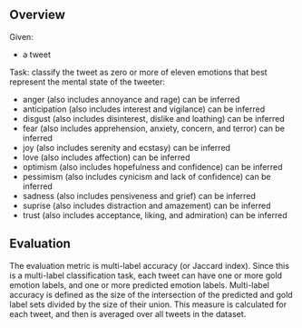 ## Overview

Given:

- a tweet

Task: classify the tweet as zero or more of eleven emotions that best represent the mental state of the tweeter:

- anger (also includes annoyance and rage) can be inferred
- anticipation (also includes interest and vigilance) can be inferred
- disgust (also includes disinterest, dislike and loathing) can be inferred
- fear (also includes apprehension, anxiety, concern, and terror) can be inferred
- joy (also includes serenity and ecstasy) can be inferred
- love (also includes affection) can be inferred
- optimism (also includes hopefulness and confidence) can be inferred
- pessimism (also includes cynicism and lack of confidence) can be inferred
- sadness (also includes pensiveness and grief) can be inferred
- suprise (also includes distraction and amazement) can be inferred
- trust (also includes acceptance, liking, and admiration) can be inferred

## Evaluation

The evaluation metric is multi-label accuracy (or Jaccard index). Since this is a multi-label classification task, each tweet can have one or more gold emotion labels, and one or more predicted emotion labels. Multi-label accuracy is defined as the size of the intersection of the predicted and gold label sets divided by the size of their union. This measure is calculated for each tweet, and then is averaged over all tweets in the dataset.
